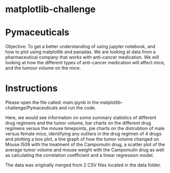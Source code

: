 # matplotlib-challenge
# Pymaceuticals
Objective: To get a better understanding of using jupyter notebook, and how to plot using matplotlib and panadas. 
We are looking at data from a pharmaceutical company that works with anti-cancer medication. We will looking at how the different types of anti-cancer medication will affect mice, and the tumour volume on the mice. 

# Instructions
Please open the file called: main.ipynb in the matplotlib-challenge/Pymaceuticals and run the code.

Here, we would see information on some summary statistics of different drug regimens and the tumor volume, bar charts on the different drug regimens versus the mouse timepoints, pie charts on the distrubtion of male versus female mice, identifying any outliers in the drug regimen of 4 drugs and plotting a box plot, a line graph of how the tumor volume changed on Mouse l509 with the treatment of the Campomulin drug, a scatter plot of the average tumor volume and mouse weight with the Campomulin drug as well as calculating the correlation coefficient and a linear regression model. 

The data was originally merged from 2 CSV files located in the data folder. 
